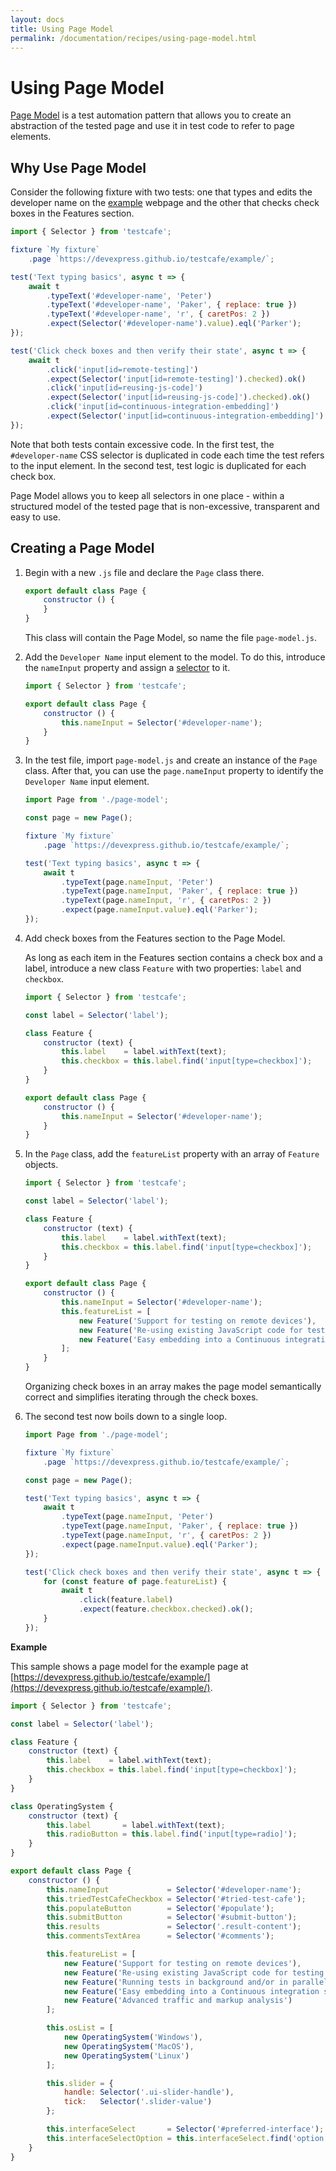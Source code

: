 ```yaml
---
layout: docs
title: Using Page Model
permalink: /documentation/recipes/using-page-model.html
---
```

# Using Page Model

[Page Model](http://martinfowler.com/bliki/PageObject.html) is a test automation pattern that allows you to create an abstraction of the tested page
and use it in test code to refer to page elements.

## Why Use Page Model

Consider the following fixture with two tests: one that types and edits
the developer name on the [example](https://devexpress.github.io/testcafe/example/) webpage and the other that
checks check boxes in the Features section.

```js
import { Selector } from 'testcafe';

fixture `My fixture`
    .page `https://devexpress.github.io/testcafe/example/`;

test('Text typing basics', async t => {
    await t
        .typeText('#developer-name', 'Peter')
        .typeText('#developer-name', 'Paker', { replace: true })
        .typeText('#developer-name', 'r', { caretPos: 2 })
        .expect(Selector('#developer-name').value).eql('Parker');
});

test('Click check boxes and then verify their state', async t => {
    await t
        .click('input[id=remote-testing]')
        .expect(Selector('input[id=remote-testing]').checked).ok()
        .click('input[id=reusing-js-code]')
        .expect(Selector('input[id=reusing-js-code]').checked).ok()
        .click('input[id=continuous-integration-embedding]')
        .expect(Selector('input[id=continuous-integration-embedding]').checked).ok();
});
```

Note that both tests contain excessive code.
In the first test, the `#developer-name` CSS selector is duplicated in code each time the test refers to the input element.
In the second test, test logic is duplicated for each check box.

Page Model allows you to keep all selectors in one place -
within a structured model of the tested page that is non-excessive, transparent and easy to use.

## Creating a Page Model

1. Begin with a new `.js` file and declare the `Page` class there.

    ```js
    export default class Page {
        constructor () {
        }
    }
    ```

    This class will contain the Page Model, so name the file `page-model.js`.

2. Add the `Developer Name` input element to the model. To do this,
  introduce the `nameInput` property and assign a [selector](../test-api/selecting-page-elements/selectors.md) to it.

    ```js
    import { Selector } from 'testcafe';

    export default class Page {
        constructor () {
            this.nameInput = Selector('#developer-name');
        }
    }
    ```

3. In the test file, import `page-model.js` and create an instance of the `Page` class.
  After that, you can use the `page.nameInput` property to identify the `Developer Name` input element.

    ```js
    import Page from './page-model';

    const page = new Page();

    fixture `My fixture`
        .page `https://devexpress.github.io/testcafe/example/`;

    test('Text typing basics', async t => {
        await t
            .typeText(page.nameInput, 'Peter')
            .typeText(page.nameInput, 'Paker', { replace: true })
            .typeText(page.nameInput, 'r', { caretPos: 2 })
            .expect(page.nameInput.value).eql('Parker');
    });
    ```

4. Add check boxes from the Features section to the Page Model.

    As long as each item in the Features section contains a check box and a label,
    introduce a new class `Feature` with two properties: `label` and `checkbox`.

    ```js
    import { Selector } from 'testcafe';

    const label = Selector('label');

    class Feature {
        constructor (text) {
            this.label    = label.withText(text);
            this.checkbox = this.label.find('input[type=checkbox]');
        }
    }

    export default class Page {
        constructor () {
            this.nameInput = Selector('#developer-name');
        }
    }
    ```

5. In the `Page` class, add the `featureList` property with an array of `Feature` objects.

    ```js
    import { Selector } from 'testcafe';

    const label = Selector('label');

    class Feature {
        constructor (text) {
            this.label    = label.withText(text);
            this.checkbox = this.label.find('input[type=checkbox]');
        }
    }

    export default class Page {
        constructor () {
            this.nameInput = Selector('#developer-name');
            this.featureList = [
                new Feature('Support for testing on remote devices'),
                new Feature('Re-using existing JavaScript code for testing'),
                new Feature('Easy embedding into a Continuous integration system')
            ];
        }
    }
    ```

    Organizing check boxes in an array makes the page model semantically correct and simplifies iterating through the check boxes.

6. The second test now boils down to a single loop.

    ```js
    import Page from './page-model';

    fixture `My fixture`
        .page `https://devexpress.github.io/testcafe/example/`;

    const page = new Page();

    test('Text typing basics', async t => {
        await t
            .typeText(page.nameInput, 'Peter')
            .typeText(page.nameInput, 'Paker', { replace: true })
            .typeText(page.nameInput, 'r', { caretPos: 2 })
            .expect(page.nameInput.value).eql('Parker');
    });

    test('Click check boxes and then verify their state', async t => {
        for (const feature of page.featureList) {
            await t
                .click(feature.label)
                .expect(feature.checkbox.checked).ok();
        }
    });
    ```

**Example**

This sample shows a page model for the example page at [https://devexpress.github.io/testcafe/example/](https://devexpress.github.io/testcafe/example/).

```js
import { Selector } from 'testcafe';

const label = Selector('label');

class Feature {
    constructor (text) {
        this.label    = label.withText(text);
        this.checkbox = this.label.find('input[type=checkbox]');
    }
}

class OperatingSystem {
    constructor (text) {
        this.label       = label.withText(text);
        this.radioButton = this.label.find('input[type=radio]');
    }
}

export default class Page {
    constructor () {
        this.nameInput             = Selector('#developer-name');
        this.triedTestCafeCheckbox = Selector('#tried-test-cafe');
        this.populateButton        = Selector('#populate');
        this.submitButton          = Selector('#submit-button');
        this.results               = Selector('.result-content');
        this.commentsTextArea      = Selector('#comments');

        this.featureList = [
            new Feature('Support for testing on remote devices'),
            new Feature('Re-using existing JavaScript code for testing'),
            new Feature('Running tests in background and/or in parallel in multiple browsers'),
            new Feature('Easy embedding into a Continuous integration system'),
            new Feature('Advanced traffic and markup analysis')
        ];

        this.osList = [
            new OperatingSystem('Windows'),
            new OperatingSystem('MacOS'),
            new OperatingSystem('Linux')
        ];

        this.slider = {
            handle: Selector('.ui-slider-handle'),
            tick:   Selector('.slider-value')
        };

        this.interfaceSelect       = Selector('#preferred-interface');
        this.interfaceSelectOption = this.interfaceSelect.find('option');
    }
}
```